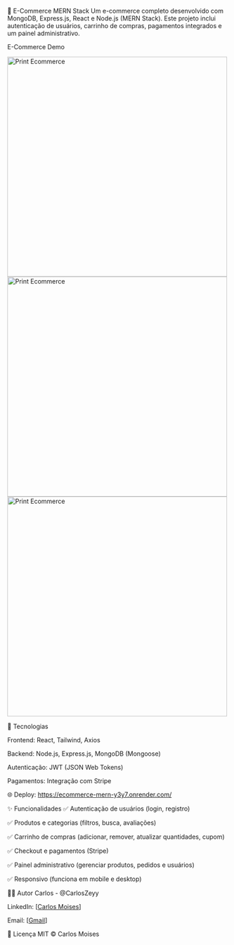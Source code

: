 🛒 E-Commerce MERN Stack
Um e-commerce completo desenvolvido com MongoDB, Express.js, React e Node.js (MERN Stack). Este projeto inclui autenticação de usuários, carrinho de compras, pagamentos integrados e um painel administrativo.

E-Commerce Demo 

<img src="https://i.ibb.co/cKYbwSgh/Print-Ecommerce1.png" alt="Print Ecommerce" border="0" width='500px' />

<img src="https://i.ibb.co/kVkLXDNd/Print-Ecommerce12.png" alt="Print Ecommerce" border="0" width='500px' />

<img src="https://i.ibb.co/QF0KJ5Rz/Print-Ecommerce9.png" alt="Print Ecommerce" border="0" width='500px' />

🚀 Tecnologias

Frontend: React, Tailwind, Axios

Backend: Node.js, Express.js, MongoDB (Mongoose)

Autenticação: JWT (JSON Web Tokens)

Pagamentos: Integração com Stripe 

🌐 Deploy: https://ecommerce-mern-y3y7.onrender.com/

✨ Funcionalidades
✅ Autenticação de usuários (login, registro)

✅ Produtos e categorias (filtros, busca, avaliações)

✅ Carrinho de compras (adicionar, remover, atualizar quantidades, cupom)

✅ Checkout e pagamentos (Stripe)

✅ Painel administrativo (gerenciar produtos, pedidos e usuários)

✅ Responsivo (funciona em mobile e desktop)

👨‍💻 Autor
Carlos - @CarlosZeyy

LinkedIn: [[Carlos Moises](https://www.linkedin.com/in/carlos-moises-211205203/)]

Email: [[Gmail](carloszeeyy@gmail.com)]

📄 Licença
MIT © Carlos Moises
